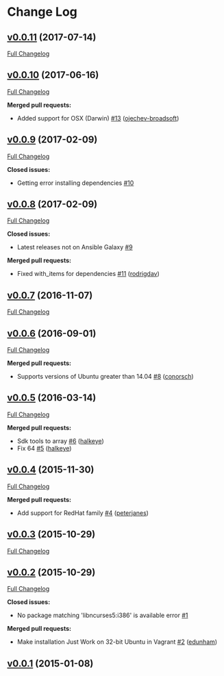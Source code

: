 # Change Log

## [v0.0.11](https://github.com/nickpack/ansible-role-android-sdk/tree/v0.0.11) (2017-07-14)
[Full Changelog](https://github.com/nickpack/ansible-role-android-sdk/compare/v0.0.10...v0.0.11)

## [v0.0.10](https://github.com/nickpack/ansible-role-android-sdk/tree/v0.0.10) (2017-06-16)
[Full Changelog](https://github.com/nickpack/ansible-role-android-sdk/compare/v0.0.9...v0.0.10)

**Merged pull requests:**

- Added support for OSX \(Darwin\) [\#13](https://github.com/nickpack/ansible-role-android-sdk/pull/13) ([ojechev-broadsoft](https://github.com/ojechev-broadsoft))

## [v0.0.9](https://github.com/nickpack/ansible-role-android-sdk/tree/v0.0.9) (2017-02-09)
[Full Changelog](https://github.com/nickpack/ansible-role-android-sdk/compare/v0.0.8...v0.0.9)

**Closed issues:**

- Getting error installing dependencies [\#10](https://github.com/nickpack/ansible-role-android-sdk/issues/10)

## [v0.0.8](https://github.com/nickpack/ansible-role-android-sdk/tree/v0.0.8) (2017-02-09)
[Full Changelog](https://github.com/nickpack/ansible-role-android-sdk/compare/v0.0.7...v0.0.8)

**Closed issues:**

- Latest releases not on Ansible Galaxy [\#9](https://github.com/nickpack/ansible-role-android-sdk/issues/9)

**Merged pull requests:**

- Fixed with\_items for dependencies [\#11](https://github.com/nickpack/ansible-role-android-sdk/pull/11) ([rodrigdav](https://github.com/rodrigdav))

## [v0.0.7](https://github.com/nickpack/ansible-role-android-sdk/tree/v0.0.7) (2016-11-07)
[Full Changelog](https://github.com/nickpack/ansible-role-android-sdk/compare/v0.0.6...v0.0.7)

## [v0.0.6](https://github.com/nickpack/ansible-role-android-sdk/tree/v0.0.6) (2016-09-01)
[Full Changelog](https://github.com/nickpack/ansible-role-android-sdk/compare/v0.0.5...v0.0.6)

**Merged pull requests:**

- Supports versions of Ubuntu greater than 14.04 [\#8](https://github.com/nickpack/ansible-role-android-sdk/pull/8) ([conorsch](https://github.com/conorsch))

## [v0.0.5](https://github.com/nickpack/ansible-role-android-sdk/tree/v0.0.5) (2016-03-14)
[Full Changelog](https://github.com/nickpack/ansible-role-android-sdk/compare/v0.0.4...v0.0.5)

**Merged pull requests:**

- Sdk tools to array [\#6](https://github.com/nickpack/ansible-role-android-sdk/pull/6) ([halkeye](https://github.com/halkeye))
- Fix 64 [\#5](https://github.com/nickpack/ansible-role-android-sdk/pull/5) ([halkeye](https://github.com/halkeye))

## [v0.0.4](https://github.com/nickpack/ansible-role-android-sdk/tree/v0.0.4) (2015-11-30)
[Full Changelog](https://github.com/nickpack/ansible-role-android-sdk/compare/v0.0.3...v0.0.4)

**Merged pull requests:**

- Add support for RedHat family [\#4](https://github.com/nickpack/ansible-role-android-sdk/pull/4) ([peterjanes](https://github.com/peterjanes))

## [v0.0.3](https://github.com/nickpack/ansible-role-android-sdk/tree/v0.0.3) (2015-10-29)
[Full Changelog](https://github.com/nickpack/ansible-role-android-sdk/compare/v0.0.2...v0.0.3)

## [v0.0.2](https://github.com/nickpack/ansible-role-android-sdk/tree/v0.0.2) (2015-10-29)
[Full Changelog](https://github.com/nickpack/ansible-role-android-sdk/compare/v0.0.1...v0.0.2)

**Closed issues:**

- No package matching 'libncurses5:i386' is available error [\#1](https://github.com/nickpack/ansible-role-android-sdk/issues/1)

**Merged pull requests:**

- Make installation Just Work on 32-bit Ubuntu in Vagrant [\#2](https://github.com/nickpack/ansible-role-android-sdk/pull/2) ([edunham](https://github.com/edunham))

## [v0.0.1](https://github.com/nickpack/ansible-role-android-sdk/tree/v0.0.1) (2015-01-08)
